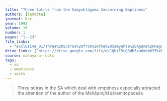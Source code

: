 ```yaml
---
title: "Three Sūtras from the Samyuktāgama Concerning Emptiness"
authors: [lamotte]
journal: bsr
year: 1993
volume: 10
number: 1
pages: "1--23"
file_links:
  - "exclusive_01/Three%20Sutras%20from%20the%20Samyukta%20Agama%20Regarding%20Emptiness%20-%20Étienne%20Lamotte.pdf"
drive_links: ["https://drive.google.com/file/d/1QbtI5cQ8dD3zu6mkb83TKxMNHJzASrqI/view?usp=drivesdk"]
course: mahayana-roots
tags:
  - sa
  - emptiness
  - sects
---
```


> Three sūtras in the SA which deal with emptiness especially attracted the attention of the author of the Mahāprajñāpāramitopadeśa

